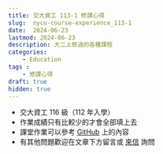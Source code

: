 ```yaml
---
title: 交大資工 113-1 修課心得
slug:  nycu-course-experience_113-1
date:  2024-06-23
lastmod: 2024-06-23
description: 大二上修過的各種課程
categories:
    - Education
tags : 
    - 修課心得
draft: true
hidden: true
---
```

* 交大資工 116 級（112 年入學）
* 作業成績只有比較少的才會全部填上去
* 課堂作業可以參考 [GitHub](https://github.com/chou-ting-wei?tab=repositories) 上的內容
* 有其他問題歡迎在文章下方留言或 [來信](mailto:userwei.contact@gmail.com) 詢問
